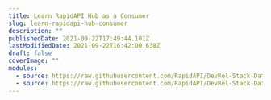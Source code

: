```yaml
---
title: Learn RapidAPI Hub as a Consumer
slug: learn-rapidapi-hub-consumer
description: ""
publishedDate: 2021-09-22T17:49:44.101Z
lastModifiedDate: 2021-09-22T16:42:00.638Z
draft: false
coverImage: ""
modules:
  - source: https://raw.githubusercontent.com/RapidAPI/DevRel-Stack-Data/dev/learn/courses/learn-rapidapi-hub-consumer/modules/introduction/01-introduction.md
  - source: https://raw.githubusercontent.com/RapidAPI/DevRel-Stack-Data/dev/learn/courses/learn-rapidapi-hub-consumer/modules/rapidapi-hub/01-how-can-you-use-rapidapi-hub.md
---
```

